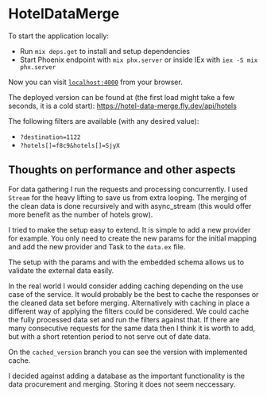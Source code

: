 # HotelDataMerge

To start the application locally:

  * Run `mix deps.get` to install and setup dependencies
  * Start Phoenix endpoint with `mix phx.server` or inside IEx with `iex -S mix phx.server`

Now you can visit [`localhost:4000`](http://localhost:4000) from your browser.

The deployed version can be found at (the first load might take a few seconds, it is a cold start): https://hotel-data-merge.fly.dev/api/hotels

The following filters are available (with any desired value):

- `?destination=1122`
- `?hotels[]=f8c9&hotels[]=SjyX`

## Thoughts on performance and other aspects

For data gathering I run the requests and processing concurrently.
I used `Stream` for the heavy lifting to save us from extra looping.
The merging of the clean data is done recursively and with async_stream (this would offer more benefit as the number of hotels grow).

I tried to make the setup easy to extend. It is simple to add a new provider for example.
You only need to create the new params for the initial mapping and add the new provider and Task to the `data.ex` file.

The setup with the params and with the embedded schema allows us to validate the external data easily.

In the real world I would consider adding caching depending on the use case of the service.
It would probably be the best to cache the responses or the cleaned data set before merging.
Alternatively with caching in place a different way of applying the filters could be considered.
We could cache the fully processed data set and run the filters against that.
If there are many consecutive requests for the same data then I think it is worth to add, but with a short retention period to not serve out of date data.

On the `cached_version` branch you can see the version with implemented cache.

I decided against adding a database as the important functionality is the data procurement and merging. Storing it does not seem neccessary.
